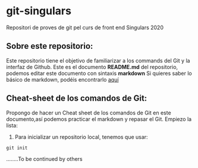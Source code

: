 # git-singulars
Repositori de proves de git pel curs de front end Singulars 2020

## Sobre este repositorio:

Este repositorio tiene el objetivo de familiarizar a los commands del Git y la interfaz de Github.
Este es el documento **README.md** del repositorio, podemos editar este documento con sintaxis **markdown**
Si quieres saber lo básico de markdown, podéis encontrarlo [aquí](https://docs.github.com/en/free-pro-team@latest/github/writing-on-github/basic-writing-and-formatting-syntax)

## Cheat-sheet de los comandos de Git:

Propongo de hacer un Cheat sheet de los comandos de Git en este documento,así podemos practicar el markdown y repasar el Git. Empiezo la lista:

1. Para inicializar un repositorio local, tenemos que usar:

```
git init
```

........To be continued by others
